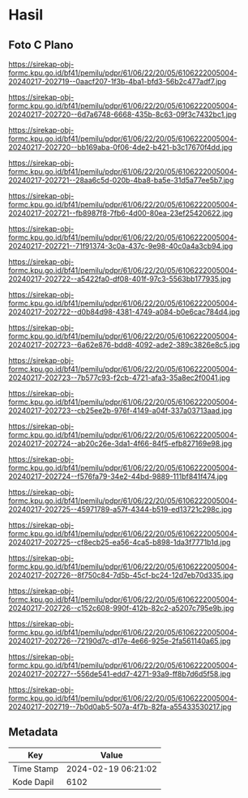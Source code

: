 # Hasil

## Foto C Plano

https://sirekap-obj-formc.kpu.go.id/bf41/pemilu/pdpr/61/06/22/20/05/6106222005004-20240217-202719--0aacf207-1f3b-4ba1-bfd3-56b2c477adf7.jpg

https://sirekap-obj-formc.kpu.go.id/bf41/pemilu/pdpr/61/06/22/20/05/6106222005004-20240217-202720--6d7a6748-6668-435b-8c63-09f3c7432bc1.jpg

https://sirekap-obj-formc.kpu.go.id/bf41/pemilu/pdpr/61/06/22/20/05/6106222005004-20240217-202720--bb169aba-0f06-4de2-b421-b3c17670f4dd.jpg

https://sirekap-obj-formc.kpu.go.id/bf41/pemilu/pdpr/61/06/22/20/05/6106222005004-20240217-202721--28aa6c5d-020b-4ba8-ba5e-31d5a77ee5b7.jpg

https://sirekap-obj-formc.kpu.go.id/bf41/pemilu/pdpr/61/06/22/20/05/6106222005004-20240217-202721--fb8987f8-7fb6-4d00-80ea-23ef25420622.jpg

https://sirekap-obj-formc.kpu.go.id/bf41/pemilu/pdpr/61/06/22/20/05/6106222005004-20240217-202721--71f91374-3c0a-437c-9e98-40c0a4a3cb94.jpg

https://sirekap-obj-formc.kpu.go.id/bf41/pemilu/pdpr/61/06/22/20/05/6106222005004-20240217-202722--a5422fa0-df08-401f-97c3-5563bb177935.jpg

https://sirekap-obj-formc.kpu.go.id/bf41/pemilu/pdpr/61/06/22/20/05/6106222005004-20240217-202722--d0b84d98-4381-4749-a084-b0e6cac784d4.jpg

https://sirekap-obj-formc.kpu.go.id/bf41/pemilu/pdpr/61/06/22/20/05/6106222005004-20240217-202723--6a62e876-bdd8-4092-ade2-389c3826e8c5.jpg

https://sirekap-obj-formc.kpu.go.id/bf41/pemilu/pdpr/61/06/22/20/05/6106222005004-20240217-202723--7b577c93-f2cb-4721-afa3-35a8ec2f0041.jpg

https://sirekap-obj-formc.kpu.go.id/bf41/pemilu/pdpr/61/06/22/20/05/6106222005004-20240217-202723--cb25ee2b-976f-4149-a04f-337a03713aad.jpg

https://sirekap-obj-formc.kpu.go.id/bf41/pemilu/pdpr/61/06/22/20/05/6106222005004-20240217-202724--ab20c26e-3da1-4f66-84f5-efb827169e98.jpg

https://sirekap-obj-formc.kpu.go.id/bf41/pemilu/pdpr/61/06/22/20/05/6106222005004-20240217-202724--f576fa79-34e2-44bd-9889-111bf841f474.jpg

https://sirekap-obj-formc.kpu.go.id/bf41/pemilu/pdpr/61/06/22/20/05/6106222005004-20240217-202725--45971789-a57f-4344-b519-ed13721c298c.jpg

https://sirekap-obj-formc.kpu.go.id/bf41/pemilu/pdpr/61/06/22/20/05/6106222005004-20240217-202725--cf8ecb25-ea56-4ca5-b898-1da3f7771b1d.jpg

https://sirekap-obj-formc.kpu.go.id/bf41/pemilu/pdpr/61/06/22/20/05/6106222005004-20240217-202726--8f750c84-7d5b-45cf-bc24-12d7eb70d335.jpg

https://sirekap-obj-formc.kpu.go.id/bf41/pemilu/pdpr/61/06/22/20/05/6106222005004-20240217-202726--c152c608-990f-412b-82c2-a5207c795e9b.jpg

https://sirekap-obj-formc.kpu.go.id/bf41/pemilu/pdpr/61/06/22/20/05/6106222005004-20240217-202726--72190d7c-d17e-4e66-925e-2fa561140a65.jpg

https://sirekap-obj-formc.kpu.go.id/bf41/pemilu/pdpr/61/06/22/20/05/6106222005004-20240217-202727--556de541-edd7-4271-93a9-ff8b7d6d5f58.jpg

https://sirekap-obj-formc.kpu.go.id/bf41/pemilu/pdpr/61/06/22/20/05/6106222005004-20240217-202719--7b0d0ab5-507a-4f7b-82fa-a55433530217.jpg


## Metadata

| Key        | Value               |
| ---------- | ------------------- |
| Time Stamp | 2024-02-19 06:21:02 |
| Kode Dapil | 6102                |



